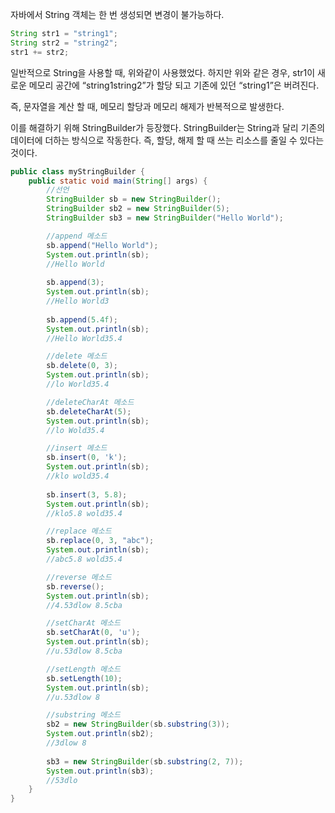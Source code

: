   

자바에서 String 객체는 한 번 생성되면 변경이 불가능하다.

```Java
String str1 = "string1";
String str2 = "string2";
str1 += str2;
```

일반적으로 String을 사용할 때, 위와같이 사용했었다. 하지만 위와 같은 경우, str1이 새로운 메모리 공간에 “string1string2”가 할당 되고 기존에 있던 “string1”은 버려진다.

즉, 문자열을 계산 할 때, 메모리 할당과 메모리 해제가 반복적으로 발생한다.

  

이를 해결하기 위해 StringBuilder가 등장했다. StringBuilder는 String과 달리 기존의 데이터에 더하는 방식으로 작동한다. 즉, 할당, 해제 할 때 쓰는 리소스를 줄일 수 있다는 것이다.

  

```Java
public class myStringBuilder {
    public static void main(String[] args) {
        //선언
        StringBuilder sb = new StringBuilder();
        StringBuilder sb2 = new StringBuilder(5);
        StringBuilder sb3 = new StringBuilder("Hello World");

        //append 메소드
        sb.append("Hello World");
        System.out.println(sb);
        //Hello World
        
        sb.append(3);
        System.out.println(sb);
        //Hello World3
        
        sb.append(5.4f);
        System.out.println(sb);
        //Hello World35.4

        //delete 메소드
        sb.delete(0, 3);
        System.out.println(sb);
        //lo World35.4

        //deleteCharAt 메소드
        sb.deleteCharAt(5);
        System.out.println(sb);
        //lo Wold35.4

        //insert 메소드
        sb.insert(0, 'k');
        System.out.println(sb);
        //klo wold35.4
        
        sb.insert(3, 5.8);
        System.out.println(sb);
        //klo5.8 wold35.4

        //replace 메소드
        sb.replace(0, 3, "abc");
        System.out.println(sb);
        //abc5.8 wold35.4

        //reverse 메소드
        sb.reverse();
        System.out.println(sb);
        //4.53dlow 8.5cba

        //setCharAt 메소드
        sb.setCharAt(0, 'u');
        System.out.println(sb);
        //u.53dlow 8.5cba

        //setLength 메소드
        sb.setLength(10);
        System.out.println(sb);
        //u.53dlow 8

        //substring 메소드
        sb2 = new StringBuilder(sb.substring(3));
        System.out.println(sb2);
        //3dlow 8
        
        sb3 = new StringBuilder(sb.substring(2, 7));
        System.out.println(sb3);
        //53dlo
    }
}
```
